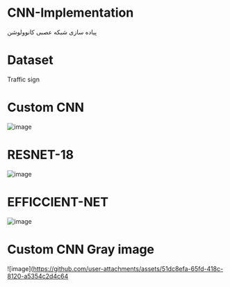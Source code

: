 # CNN-Implementation
پیاده سازی شبکه عصبی کانوولوشن

# Dataset
Traffic sign

# Custom CNN
![image](https://github.com/user-attachments/assets/607c9201-8e97-4f56-867a-b0f14829860b)

# RESNET-18
![image](https://github.com/user-attachments/assets/24f1cea4-8b0e-4d2a-8177-8479991136c8)

# EFFICCIENT-NET
![image](https://github.com/user-attachments/assets/79c90648-d385-4968-b21f-948a68176aa5)

# Custom CNN Gray image
![image](https://github.com/user-attachments/assets/51dc8efa-65fd-418c-8120-a5354c2d4c64





